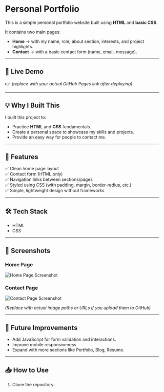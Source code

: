 # Personal Portfolio

This is a simple personal portfolio website built using **HTML** and **basic CSS**.

It contains two main pages:
- **Home** → with my name, role, about section, interests, and project highlights.
- **Contact** → with a basic contact form (name, email, message).

---

## 🔗 Live Demo

👉 
*(replace with your actual GitHub Pages link after deploying)*

---

## 💡 Why I Built This

I built this project to:
- Practice **HTML** and **CSS** fundamentals.
- Create a personal space to showcase my skills and projects.
- Provide an easy way for people to contact me.

---

## 🚀 Features

✅ Clean home page layout  
✅ Contact form (HTML only)  
✅ Navigation links between sections/pages  
✅ Styled using CSS (with padding, margin, border-radius, etc.)  
✅ Simple, lightweight design without frameworks  

---

## 🛠 Tech Stack

- HTML  
- CSS

---

## 📸 Screenshots

### Home Page

![Home Page Screenshot](path-to-home-screenshot.png)

### Contact Page

![Contact Page Screenshot](path-to-contact-screenshot.png)

*(Replace with actual image paths or URLs if you upload them to GitHub)*

---

## 🌱 Future Improvements

- Add JavaScript for form validation and interactions.
- Improve mobile responsiveness.
- Expand with more sections like Portfolio, Blog, Resume.

---

## 📥 How to Use

1. Clone the repository:
   ```bash
   
